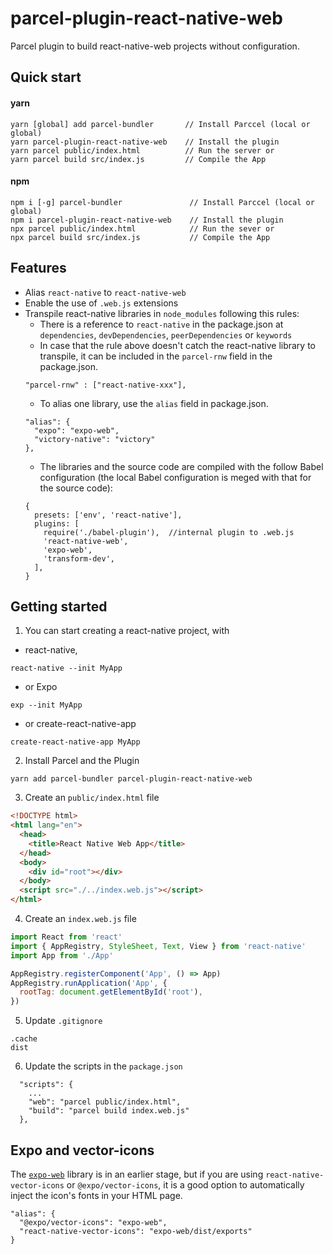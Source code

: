 # parcel-plugin-react-native-web

Parcel plugin to build react-native-web projects without configuration.

## Quick start

#### yarn

```
yarn [global] add parcel-bundler       // Install Parccel (local or global)
yarn parcel-plugin-react-native-web    // Install the plugin
yarn parcel public/index.html          // Run the server or
yarn parcel build src/index.js         // Compile the App
```

#### npm

```
npm i [-g] parcel-bundler               // Install Parccel (local or global)
npm i parcel-plugin-react-native-web    // Install the plugin
npx parcel public/index.html            // Run the sever or
npx parcel build src/index.js           // Compile the App
```

## Features

* Alias `react-native` to `react-native-web`
* Enable the use of `.web.js` extensions
* Transpile react-native libraries in `node_modules` following this rules:
  * There is a reference to `react-native` in the package.json at `dependencies`, `devDependencies`, `peerDependencies` or `keywords`
  * In case that the rule above doesn't catch the react-native library to transpile, it can be included in the `parcel-rnw` field in the package.json.
  ```
  "parcel-rnw" : ["react-native-xxx"],
  ```
  * To alias one library, use the `alias` field in package.json.
  ```
  "alias": {
    "expo": "expo-web",
    "victory-native": "victory"
  },
  ```
  * The libraries and the source code are compiled with the follow Babel configuration (the local Babel configuration is meged with that for the source code):
  ```
  {
    presets: ['env', 'react-native'],
    plugins: [
      require('./babel-plugin'),  //internal plugin to .web.js
      'react-native-web',
      'expo-web',
      'transform-dev',
    ],
  }
  ```

## Getting started

1.  You can start creating a react-native project, with

* react-native,

```
react-native --init MyApp
```

* or Expo

```
exp --init MyApp
```

* or create-react-native-app

```
create-react-native-app MyApp
```

2.  Install Parcel and the Plugin

```
yarn add parcel-bundler parcel-plugin-react-native-web
```

3.  Create an `public/index.html` file

```html
<!DOCTYPE html>
<html lang="en">
  <head>
    <title>React Native Web App</title>
  </head>
  <body>
    <div id="root"></div>
  </body>
  <script src="./../index.web.js"></script>
</html>
```

4.  Create an `index.web.js` file

```js
import React from 'react'
import { AppRegistry, StyleSheet, Text, View } from 'react-native'
import App from './App'

AppRegistry.registerComponent('App', () => App)
AppRegistry.runApplication('App', {
  rootTag: document.getElementById('root'),
})
```

5.  Update `.gitignore`

```
.cache
dist
```

6.  Update the scripts in the `package.json`

```
  "scripts": {
    ...
    "web": "parcel public/index.html",
    "build": "parcel build index.web.js"
  },
```

## Expo and vector-icons

The [`expo-web`](https://github.com/raarts/expo-web) library is in an earlier stage, but if you are using `react-native-vector-icons` or `@expo/vector-icons`, it is a good option to automatically inject the icon's fonts in your HTML page.

```
"alias": {
  "@expo/vector-icons": "expo-web",
  "react-native-vector-icons": "expo-web/dist/exports"
}
```
